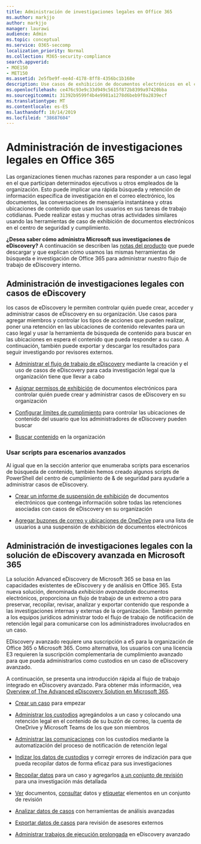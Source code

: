 ```yaml
---
title: Administración de investigaciones legales en Office 365
ms.author: markjjo
author: markjjo
manager: laurawi
audience: Admin
ms.topic: conceptual
ms.service: O365-seccomp
localization_priority: Normal
ms.collection: M365-security-compliance
search.appverid:
- MOE150
- MET150
ms.assetid: 2e5fbe9f-ee4d-4178-8ff8-4356bc1b168e
description: Use casos de exhibición de documentos electrónicos en el centro de seguridad & cumplimiento en Office 365 para administrar la investigación legal de su organización. Si tiene una suscripción a E5, puede analizar más datos de caso con las capacidades de análisis de texto, aprendizaje de la máquina y Codificación predictiva de eDiscovery avanzado.
ms.openlocfilehash: ce476c93e9c33d949c5615f872b8399a97420bba
ms.sourcegitcommit: 31392b9599f4b4e9981a1278d6beb9f0a2839ecf
ms.translationtype: MT
ms.contentlocale: es-ES
ms.lasthandoff: 10/14/2019
ms.locfileid: "38687604"
---
```

# <a name="manage-legal-investigations-in-office-365"></a>Administración de investigaciones legales en Office 365

Las organizaciones tienen muchas razones para responder a un caso legal en el que participan determinados ejecutivos u otros empleados de la organización. Esto puede implicar una rápida búsqueda y retención de información específica de investigación en el correo electrónico, los documentos, las conversaciones de mensajería instantánea y otras ubicaciones de contenido que usan los usuarios en sus tareas de trabajo cotidianas. Puede realizar estas y muchas otras actividades similares usando las herramientas de caso de exhibición de documentos electrónicos en el centro de seguridad y cumplimiento.
  
**¿Desea saber cómo administra Microsoft sus investigaciones de eDiscovery?** A continuación se describen las [notas del producto](https://go.microsoft.com/fwlink/?linkid=852161) que puede descargar y que explican cómo usamos las mismas herramientas de búsqueda e investigación de Office 365 para administrar nuestro flujo de trabajo de eDiscovery interno.
   
## <a name="manage-legal-investigations-with-ediscovery-cases"></a>Administración de investigaciones legales con casos de eDiscovery

los casos de eDiscovery le permiten controlar quién puede crear, acceder y administrar casos de eDiscovery en su organización. Use casos para agregar miembros y controlar los tipos de acciones que pueden realizar, poner una retención en las ubicaciones de contenido relevantes para un caso legal y usar la herramienta de búsqueda de contenido para buscar en las ubicaciones en espera el contenido que pueda responder a su caso. A continuación, también puede exportar y descargar los resultados para seguir investigando por revisores externos.
  
- [Administrar el flujo de trabajo de eDiscovery](ediscovery-cases.md) mediante la creación y el uso de casos de eDiscovery para cada investigación legal que la organización tiene que llevar a cabo 
    
- [Asignar permisos de exhibición](assign-ediscovery-permissions.md) de documentos electrónicos para controlar quién puede crear y administrar casos de eDiscovery en su organización 
    
- [Configurar límites de cumplimiento](tagging-and-assessment-in-advanced-ediscovery.md) para controlar las ubicaciones de contenido del usuario que los administradores de eDiscovery pueden buscar 
    
- [Buscar contenido](search-for-content.md) en la organización 
    
### <a name="use-scripts-for-advanced-scenarios"></a>Usar scripts para escenarios avanzados

Al igual que en la sección anterior que enumeraba scripts para escenarios de búsqueda de contenido, también hemos creado algunos scripts de PowerShell del centro de cumplimiento de & de seguridad para ayudarle a administrar casos de eDiscovery.
  
- [Crear un informe de suspensión de exhibición](create-a-report-on-holds-in-ediscovery-cases.md) de documentos electrónicos que contenga información sobre todas las retenciones asociadas con casos de eDiscovery en su organización 
    
- [Agregar buzones de correo y ubicaciones de OneDrive](use-a-script-to-add-users-to-a-hold-in-ediscovery.md) para una lista de usuarios a una suspensión de exhibición de documentos electrónicos 
  
## <a name="manage-legal-investigations-with-the-advanced-ediscovery-solution-in-microsoft-365"></a>Administración de investigaciones legales con la solución de eDiscovery avanzada en Microsoft 365

La solución Advanced eDiscovery de Microsoft 365 se basa en las capacidades existentes de eDiscovery y de análisis en Office 365. Esta nueva solución, denominada *exhibición avanzada*de documentos electrónicos, proporciona un flujo de trabajo de un extremo a otro para preservar, recopilar, revisar, analizar y exportar contenido que responde a las investigaciones internas y externas de la organización. También permite a los equipos jurídicos administrar todo el flujo de trabajo de notificación de retención legal para comunicarse con los administradores involucrados en un caso.

EDiscovery avanzado requiere una suscripción a e5 para la organización de Office 365 o Microsoft 365. Como alternativa, los usuarios con una licencia E3 requieren la suscripción complementaria de cumplimiento avanzado para que pueda administrarlos como custodios en un caso de eDiscovery avanzado.

A continuación, se presenta una introducción rápida al flujo de trabajo integrado en eDiscovery avanzado. Para obtener más información, vea [Overview of The Advanced eDiscovery Solution en Microsoft 365](overview-ediscovery-20.md).

- [Crear un caso](create-new-ediscovery-case.md) para empezar

- [Administrar los custodios](managing-custodians.md) agregándolos a un caso y colocando una retención legal en el contenido de su buzón de correo, la cuenta de OneDrive y Microsoft Teams de los que son miembros

- [Administrar las comunicaciones](managing-custodian-communications.md) con los custodios mediante la automatización del proceso de notificación de retención legal

- [Indizar los datos de custodios](processing-data-for-case.md) y corregir errores de indización para que pueda recopilar datos de forma eficaz para sus investigaciones

- [Recopilar datos](collecting-data-for-ediscovery.md) para un caso y agregarlos [a un conjunto de revisión](collecting-data-for-ediscovery.md#adding-search-results-to-a-review-set) para una investigación más detallada

- [Ver](view-documents-in-review-set.md) documentos, [consultar](review-set-search.md) datos y [etiquetar](tagging-documents.md) elementos en un conjunto de revisión

- [Analizar datos de casos](analyzing-data-in-review-set.md) con herramientas de análisis avanzadas

- [Exportar datos de casos](exporting-data-ediscover20.md) para revisión de asesores externos

- [Administrar trabajos de ejecución prolongada](managing-jobs-ediscovery20.md) en eDiscovery avanzado
